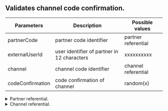 ﻿## Validates channel code confirmation.

|    Parameters         |    Description                                   |   Possible values        |
  | ----------------------|------------------------------------------------|--------------------------|  
|     partnerCode       |   partner code identifier                       |    partner referential      |
|     externalUserId    |   user identifier of partner in 12 characters  |    xxxxxxxxxx            |
|     channel           |   channel code identifier                      |    channel referential   |
|     codeConfirmation  |   code confirmation of channel                 |    random(x)             |

<details>
  <summary>Partner referential.</summary>
  |    Id    |   Code	  |
  | ---------|------------| 
  |     1    |   bizca    |
</details>

<details>
  <summary>Channel referential.</summary>
  |    Id    |   Code	  |   Description |
  | ---------|------------|---------------|
  |     1    |   Sms      |   Sms         |
  |     2    |   Email    |   Email       |
  |     4    |   Whatsapp |   Whatsapp    |
</details>